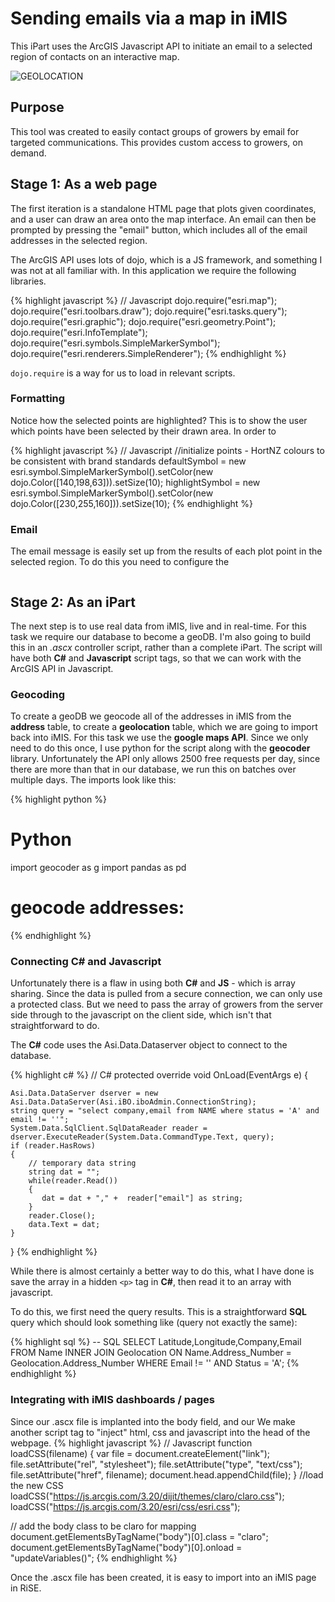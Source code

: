 # Sending emails via a map in iMIS

This iPart uses the ArcGIS Javascript API to initiate an email to a selected region of contacts on an interactive map.

![GEOLOCATION](https://media.giphy.com/media/xUA7aVDcAMWYZoKHEQ/giphy.gif)

## Purpose
This tool was created to easily contact groups of growers by email for targeted communications. This provides custom access to growers, on demand.

## Stage 1: As a web page
The first iteration is a standalone HTML page that plots given coordinates, and a user can draw an area onto the map interface. An email can then be prompted by pressing the "email" button, which includes all of the email addresses in the selected region.

The ArcGIS API uses lots of dojo, which is a JS framework, and something I was not at all familiar with. In this application we require the following libraries.

{% highlight javascript %}
// Javascript
dojo.require("esri.map");
dojo.require("esri.toolbars.draw");
dojo.require("esri.tasks.query");
dojo.require("esri.graphic");
dojo.require("esri.geometry.Point");
dojo.require("esri.InfoTemplate");
dojo.require("esri.symbols.SimpleMarkerSymbol");
dojo.require("esri.renderers.SimpleRenderer");
{% endhighlight %}

```dojo.require``` is a way for us to load in relevant scripts.

### Formatting
Notice how the selected points are highlighted? This is to show the user which points have been selected by their drawn area. In order to 

{% highlight javascript %}
// Javascript
//initialize points - HortNZ colours to be consistent with brand standards
defaultSymbol = new esri.symbol.SimpleMarkerSymbol().setColor(new dojo.Color([140,198,63])).setSize(10);
highlightSymbol = new esri.symbol.SimpleMarkerSymbol().setColor(new dojo.Color([230,255,160])).setSize(10);
{% endhighlight %}


### Email
The email message is easily set up from the results of each plot point in the selected region. To do this you need to configure the 
```Javascript

```


## Stage 2: As an iPart
The next step is to use real data from iMIS, live and in real-time. For this task we require our database to become a geoDB. I'm also going to build this in an *.ascx* controller script, rather than a complete iPart. The script will have both **C#** and **Javascript** script tags, so that we can work with the ArcGIS API in Javascript.

### Geocoding
To create a geoDB we geocode all of the addresses in iMIS from the **address** table, to create a **geolocation** table, which we are going to import back into iMIS.
For this task we use the **google maps API**. Since we only need to do this once, I use python for the script along with the **geocoder** library. Unfortunately the API only allows 2500 free requests per day, since there are more than that in our database, we run this on batches over multiple days. The imports look like this:

{% highlight python %}
# Python
import geocoder as g
import pandas as pd

# geocode addresses:

{% endhighlight %}


### Connecting C# and Javascript
Unfortunately there is a flaw in using both **C#** and **JS** - which is array sharing. Since the data is pulled from a secure connection, we can only use a protected class. But we need to pass the array of growers from the server side through to the javascript on the client side, which isn't that straightforward to do.

The **C#** code uses the Asi.Data.Dataserver object to connect to the database.

{% highlight c# %}
// C#
protected override void OnLoad(EventArgs e) {

    Asi.Data.DataServer dserver = new Asi.Data.DataServer(Asi.iBO.iboAdmin.ConnectionString);
    string query = "select company,email from NAME where status = 'A' and email != ''";
    System.Data.SqlClient.SqlDataReader reader = dserver.ExecuteReader(System.Data.CommandType.Text, query);
    if (reader.HasRows)
    {
        // temporary data string
        string dat = "";
        while(reader.Read()) 
        {
           dat = dat + "," +  reader["email"] as string;
     	}
        reader.Close();
        data.Text = dat;
    }
}
{% endhighlight %}

While there is almost certainly a better way to do this, what I have done is save the array in a hidden ```<p>``` tag in **C#**, then read it to an array with javascript. 

To do this, we first need the query results. This is a straightforward **SQL** query which should look something like (query not exactly the same):

{% highlight sql %}
-- SQL
SELECT Latitude,Longitude,Company,Email FROM Name 
INNER JOIN Geolocation 
ON Name.Address_Number = Geolocation.Address_Number
WHERE Email != ''
AND Status = 'A';
{% endhighlight %}

### Integrating with iMIS dashboards / pages
Since our .ascx file is implanted into the body field, and our 
We make another script tag to "inject" html, css and javascript into the head of the webpage.
{% highlight javascript %}
// Javascript
function loadCSS(filename) {
        var file = document.createElement("link");
        file.setAttribute("rel", "stylesheet");
        file.setAttribute("type", "text/css");
        file.setAttribute("href", filename);
        document.head.appendChild(file);
}
//load the new CSS
loadCSS("https://js.arcgis.com/3.20/dijit/themes/claro/claro.css");
loadCSS("https://js.arcgis.com/3.20/esri/css/esri.css");

// add the body class to be claro for mapping
document.getElementsByTagName("body")[0].class = "claro";
document.getElementsByTagName("body")[0].onload = "updateVariables()";
{% endhighlight %}

Once the .ascx file has been created, it is easy to import into an iMIS page in RiSE. 
